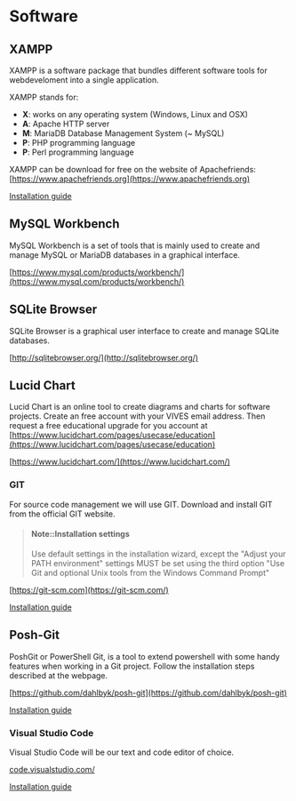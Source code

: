 # Software

## XAMPP

XAMPP is a software package that bundles different software tools for webdeveloment into a single application.

XAMPP stands for:

* **X**: works on any operating system \(Windows, Linux and OSX\)
* **A**: Apache HTTP server
* **M**: MariaDB Database Management System \(~ MySQL\)
* **P**: PHP programming language
* **P**: Perl programming language

XAMPP can be download for free on the website of Apachefriends: [https://www.apachefriends.org](https://www.apachefriends.org)

[Installation guide](https://sillevl.gitbooks.io/software-installation-guide/content/xampp/xampp.html)

## MySQL Workbench

MySQL Workbench is a set of tools that is mainly used to create and manage MySQL or MariaDB databases in a graphical interface.

[https://www.mysql.com/products/workbench/](https://www.mysql.com/products/workbench/)

## SQLite Browser

SQLite Browser is a graphical user interface to create and manage SQLite databases.

[http://sqlitebrowser.org/](http://sqlitebrowser.org/)

## Lucid Chart

Lucid Chart is an online tool to create diagrams and charts for software projects. Create an free account with your VIVES email address. Then request a free educational upgrade for you account at [https://www.lucidchart.com/pages/usecase/education](https://www.lucidchart.com/pages/usecase/education)

[https://www.lucidchart.com/](https://www.lucidchart.com/)

### GIT

For source code management we will use GIT. Download and install GIT from the official GIT website.

> #### Note::Installation settings
>
> Use default settings in the installation wizard, except the "Adjust your PATH environment" settings MUST be set using the third option "Use Git and optional Unix tools from the Windows Command Prompt"

[https://git-scm.com](https://git-scm.com/)

[Installation guide](https://sillevl.gitbooks.io/software-installation-guide/content/git/git.html)

## Posh-Git

PoshGit or PowerShell Git, is a tool to extend powershell with some handy features when working in a Git project. Follow the installation steps described at the webpage.

[https://github.com/dahlbyk/posh-git](https://github.com/dahlbyk/posh-git)

[Installation guide](https://sillevl.gitbooks.io/software-installation-guide/content/git/posh-git/poshgit.html)

### Visual Studio Code

Visual Studio Code will be our text and code editor of choice.

[code.visualstudio.com/](https://code.visualstudio.com/)

[Installation guide](https://sillevl.gitbooks.io/software-installation-guide/content/visual-studio-code/visual-studio-code.html)

